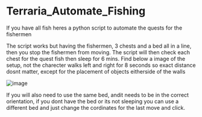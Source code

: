 # Terraria_Automate_Fishing
If you have all fish heres a python script to automate the quests for the fishermen

The script works but having the fishermen, 3 chests and a bed all in a line, then you stop the fishermen from moving. The script will then check each chest for the quest fish then sleep for 6 mins. Find below a image of the setup, not the charecter walks left and right for 8 seconds so exact distance dosnt matter, except for the placement of objects eitherside of the walls

![image](https://github.com/BizzQuit7317/Terraria_Automate_Fishing/assets/59367989/852aa2fa-8aa8-4c46-bf2e-057e5d306de0)

If you will also need to use the same bed, andit needs to be in the correct orientation, if you dont have the bed or its not sleeping you can use a different bed and just change the cordinates for the last move and click. 
